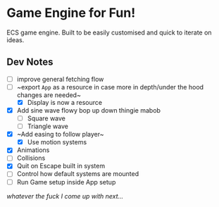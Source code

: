 # Game Engine for Fun!

ECS game engine. Built to be easily customised and quick to iterate on ideas.

## Dev Notes

- [ ] improve general fetching flow
- [ ] ~export `App` as a resource in case more in depth/under the hood changes are needed~
  - [x] Display is now a resource
- [x] Add sine wave flowy bop up down thingie mabob
  - [ ] Square wave
  - [ ] Triangle wave
- [x] ~Add easing to follow player~
  - [x] Use motion systems
- [x] Animations
- [ ] Collisions
- [x] Quit on Escape built in system
- [ ] Control how default systems are mounted
- [ ] Run Game setup inside App setup

_whatever the fuck I come up with next..._
